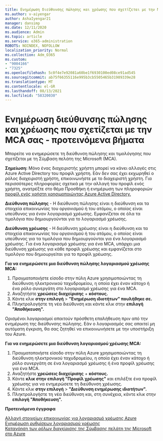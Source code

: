 ```yaml
---
title: Ενημέρωση διεύθυνσης πώλησης και χρέωσης που σχετίζεται με την MCA σας - προτεινόμενα βήματα
ms.author: v-aiyengar
author: AshaIyengar21
manager: dansimp
ms.date: 12/11/2020
ms.audience: Admin
ms.topic: article
ms.service: o365-administration
ROBOTS: NOINDEX, NOFOLLOW
localization_priority: Normal
ms.collection: Adm_O365
ms.custom:
- "9004166"
- "7325"
ms.openlocfilehash: 5c0f4e7e92081a60be1f6930100ed08ce91ad545
ms.sourcegitcommit: ab75f66355116e995b3cb5505465b31989339e28
ms.translationtype: MT
ms.contentlocale: el-GR
ms.lasthandoff: 08/13/2021
ms.locfileid: "58320030"
---
```

# <a name="update-sold-to-and-bill-to-address-associated-to-your-mca---recommended-steps"></a>Ενημέρωση διεύθυνσης πώλησης και χρέωσης που σχετίζεται με την MCA σας - προτεινόμενα βήματα

Μπορείτε να ενημερώσετε τη διεύθυνση πώλησης και τιμολόγησης που σχετίζεται με τη Σύμβαση πελάτη της Microsoft (MCA). 

**Σημείωση:** Μόνο ένας διαχειριστής χρήστη μπορεί να κάνει αλλαγές στις Azure Active Directory του προφίλ χρήστη. Εάν δεν σας έχει εκχωρηθεί ο ρόλος διαχειριστή χρήστη, επικοινωνήστε με το διαχειριστή χρήστη. Για περισσότερες πληροφορίες σχετικά με την αλλαγή του προφίλ ενός χρήστη, ανατρέξτε στο θέμα Προσθήκη ή ενημέρωση των πληροφοριών [προφίλ ενός χρήστη χρησιμοποιώντας Azure Active Directory.](https://docs.microsoft.com/azure/active-directory/fundamentals/active-directory-users-profile-azure-portal)

**Διεύθυνση πώλησης** - Η διεύθυνση πώλησης είναι η διεύθυνση και τα στοιχεία επικοινωνίας του οργανισμού ή του ατόμου, ο οποίος είναι υπεύθυνος για έναν λογαριασμό χρέωσης. Εμφανίζεται σε όλα τα τιμολόγια που δημιουργούνται για το λογαριασμό χρέωσης.

**Διεύθυνση χρέωσης** - Η διεύθυνση χρέωσης είναι η διεύθυνση και τα στοιχεία επικοινωνίας του οργανισμού ή του ατόμου, ο οποίος είναι υπεύθυνος για τα τιμολόγια που δημιουργούνται για ένα λογαριασμό χρέωσης. Για ένα λογαριασμό χρέωσης για ένα MCA, υπάρχει μια διεύθυνση χρέωσης για κάθε προφίλ χρέωσης και εμφανίζεται στο τιμολόγιο που δημιουργείται για το προφίλ χρέωσης.

**Για να ενημερώσετε μια διεύθυνση πώλησης λογαριασμού χρέωσης MCA:**

1. Πραγματοποιήστε είσοδο στην πύλη Azure χρησιμοποιώντας τη διεύθυνση ηλεκτρονικού ταχυδρομείου, η οποία έχει έναν κάτοχο ή ένα ρόλο συνεργάτη στο λογαριασμό χρέωσης για ένα MCA.
1. Αναζητήστε **χρεώσεις διαχείρισης**  +  **κόστους.**
1. Κάντε κλικ **στην επιλογή**  >  **"Ενημέρωση ιδιοτήτων" πουλήθηκε σε.**
1. Πληκτρολογήστε τη νέα διεύθυνση και κάντε κλικ στην **επιλογή "Αποθήκευση".**

Ορισμένοι λογαριασμοί απαιτούν πρόσθετη επαλήθευση πριν από την ενημέρωση της διεύθυνσης πώλησης. Εάν ο λογαριασμός σας απαιτεί μη αυτόματη έγκριση, θα σας ζητηθεί να επικοινωνήσετε με την υποστήριξη του Azure.

**Για να ενημερώσετε μια διεύθυνση λογαριασμού χρέωσης MCA:** 

1. Πραγματοποιήστε είσοδο στην πύλη Azure χρησιμοποιώντας τη διεύθυνση ηλεκτρονικού ταχυδρομείου, η οποία έχει έναν κάτοχο ή ρόλο συνεργάτη σε ένα λογαριασμό χρέωσης ή ένα προφίλ χρέωσης για ένα MCA.
1. Αναζητήστε **χρεώσεις διαχείρισης**  +  **κόστους.**
1. Κάντε **κλικ στην επιλογή "Προφίλ χρέωσης"** και επιλέξτε ένα προφίλ χρέωσης για να ενημερώσετε τη διεύθυνση χρέωσης.
1. Κάντε κλικ **στην επιλογή**  >  **"Διεύθυνση ενημέρωσης ιδιοτήτων".**
1. Πληκτρολογήστε τη νέα διεύθυνση και, στη συνέχεια, κάντε κλικ στην **επιλογή "Αποθήκευση".**

**Προτεινόμενα έγγραφα**

[Αλλαγή στοιχείων επικοινωνίας για λογαριασμό χρέωσης Azure](https://docs.microsoft.com/azure/cost-management-billing/manage/change-azure-account-profile)   
[Ενημέρωση ρυθμίσεων λογαριασμού χρέωσης](https://docs.microsoft.com/microsoft-store/update-microsoft-store-for-business-account-settings)  
[Κατανόηση των ρόλων διαχείρισης της Σύμβασης πελάτη της Microsoft στο Azure](https://docs.microsoft.com/azure/cost-management-billing/manage/understand-mca-roles)